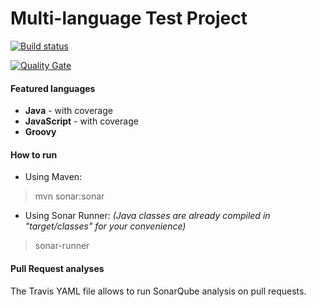 Multi-language Test Project
=======================

[![Build status](https://travis-ci.org/bellingard-sqbot/multi-language-project.svg?branch=master)](https://travis-ci.org/bellingard-sqbot/multi-language-project)

[![Quality Gate](https://nemo.sonarqube.org/api/badges/gate?key=bellingard-sqbot_multi-language-project)](https://nemo.sonarqube.org/dashboard/index/bellingard-sqbot_multi-language-project)

#### Featured languages
- **Java** - with coverage
- **JavaScript** - with coverage
- **Groovy**

#### How to run
- Using Maven:

> mvn sonar:sonar

- Using Sonar Runner: *(Java classes are already compiled in "target/classes" for your convenience)*

> sonar-runner

#### Pull Request analyses

The Travis YAML file allows to run SonarQube analysis on pull requests.
